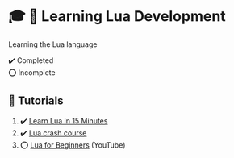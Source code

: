 # :mortar_board: :snake: Learning Lua Development

Learning the Lua language

:heavy_check_mark: Completed  
:o: Incomplete

## :beginner: Tutorials

1. :heavy_check_mark: [Learn Lua in 15 Minutes](http://tylerneylon.com/a/learn-lua/)
2. :heavy_check_mark: [Lua crash course](https://www.coppeliarobotics.com/helpFiles/en/luaCrashCourse.htm)
3. :o: [Lua for Beginners](https://www.youtube.com/playlist?list=PL9URkxPt-PndpZlw8m_NHh0vUBU5J-BRF) (YouTube)
